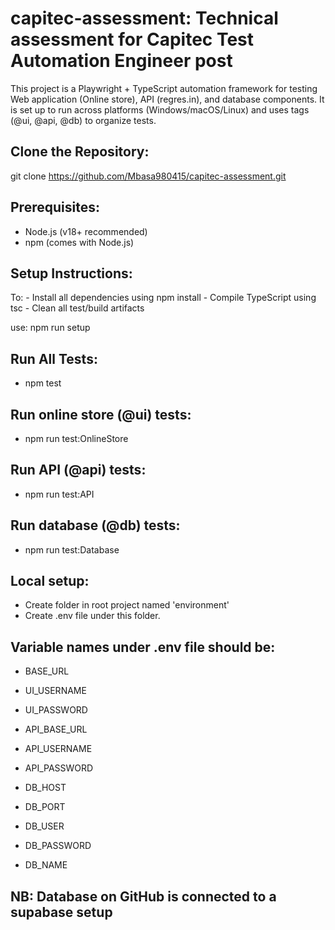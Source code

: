 # capitec-assessment: Technical assessment for Capitec Test Automation Engineer post

This project is a Playwright + TypeScript automation framework for testing Web application (Online store), API (regres.in), and database components. It is set up to run across platforms (Windows/macOS/Linux) and uses tags (@ui, @api, @db) to organize tests.

## Clone the Repository:

git clone https://github.com/Mbasa980415/capitec-assessment.git

## Prerequisites:

- Node.js (v18+ recommended)
- npm (comes with Node.js)

## Setup Instructions:

To: - Install all dependencies using npm install
    - Compile TypeScript using tsc
    - Clean all test/build artifacts

use: npm run setup

## Run All Tests:
- npm test

## Run online store (@ui) tests:
- npm run test:OnlineStore

## Run API (@api) tests:
- npm run test:API

## Run database (@db) tests:
- npm run test:Database


## Local setup:
- Create folder in root project named 'environment'
- Create .env file under this folder.

## Variable names under .env file should be:
- BASE_URL
- UI_USERNAME
- UI_PASSWORD

- API_BASE_URL
- API_USERNAME
- API_PASSWORD

- DB_HOST
- DB_PORT
- DB_USER
- DB_PASSWORD
- DB_NAME

## NB: Database on GitHub is connected to a supabase setup 